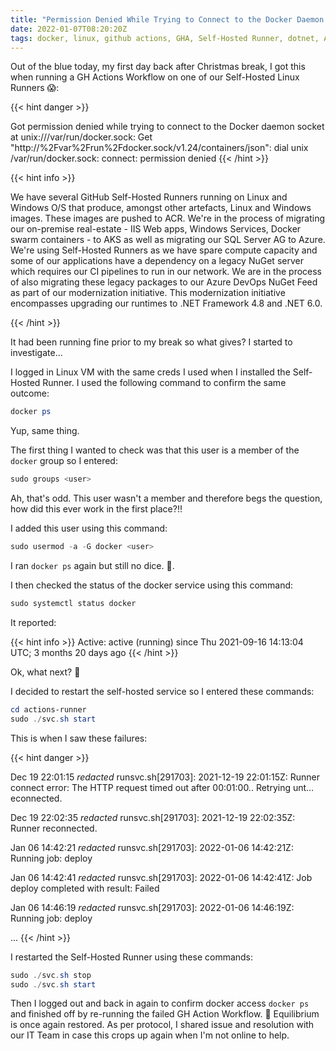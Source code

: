 ```yaml
---
title: "Permission Denied While Trying to Connect to the Docker Daemon Socket"
date: 2022-01-07T08:20:20Z
tags: docker, linux, github actions, GHA, Self-Hosted Runner, dotnet, Azure Container Registry, ACR, containers, pods
---
```


Out of the blue today, my first day back after Christmas break, I got this when running a GH Actions Workflow on one of our Self-Hosted Linux Runners 😱:

{{< hint danger >}}

Got permission denied while trying to connect to the Docker daemon socket at unix:///var/run/docker.sock: Get "http://%2Fvar%2Frun%2Fdocker.sock/v1.24/containers/json": dial unix /var/run/docker.sock: connect: permission denied
{{< /hint >}}

{{< hint info >}}

We have several GitHub Self-Hosted Runners running on Linux and Windows O/S that produce, amongst other artefacts, Linux and Windows images.  These images are pushed to ACR.  We're in the process of migrating our on-premise real-estate - IIS Web apps, Windows Services, Docker swarm containers - to AKS as well as migrating our SQL Server AG to Azure.  We're using Self-Hosted Runners as we have spare compute capacity and some of our applications have a dependency on a legacy NuGet server which requires our CI pipelines to run in our network.  We are in the process of also migrating these legacy packages to our Azure DevOps NuGet Feed as part of our modernization initiative. This modernization initiative encompasses upgrading our runtimes to .NET Framework 4.8 and .NET 6.0.

{{< /hint >}}



It had been running fine prior to my break so what gives?  I started to investigate...

I logged in Linux VM with the same creds I used when I installed the Self-Hosted Runner.  I used the following command to confirm the same outcome:

```powershell
docker ps
```

Yup, same thing.

The first thing I wanted to check was that this user is a member of the `docker` group so I entered:

```powershell
sudo groups <user>
```

Ah, that's odd.  This user wasn't a member and therefore begs the question, how did this ever work in the first place?!!

I added this user using this command:

```powershell
sudo usermod -a -G docker <user>
```

I ran `docker ps` again but still no dice. 🤔.

I then checked the status of the docker service using this command:

```powershell
sudo systemctl status docker
```

It reported:

{{< hint info >}}
Active: active (running) since Thu 2021-09-16 14:13:04 UTC; 3 months 20 days ago
{{< /hint >}}

Ok, what next? 🤔

I decided to restart the self-hosted service so I entered these commands:

```powershell
cd actions-runner
sudo ./svc.sh start
```

This is when I saw these failures:

{{< hint danger >}}

Dec 19 22:01:15 *redacted* runsvc.sh[291703]: 2021-12-19 22:01:15Z: Runner connect error: The HTTP request timed out after 00:01:00.. Retrying unt…econnected.

Dec 19 22:02:35 *redacted* runsvc.sh[291703]: 2021-12-19 22:02:35Z: Runner reconnected.

Jan 06 14:42:21 *redacted* runsvc.sh[291703]: 2022-01-06 14:42:21Z: Running job: deploy

Jan 06 14:42:41 *redacted* runsvc.sh[291703]: 2022-01-06 14:42:41Z: Job deploy completed with result: Failed

Jan 06 14:46:19 *redacted* runsvc.sh[291703]: 2022-01-06 14:46:19Z: Running job: deploy

...
{{< /hint >}}

I restarted the Self-Hosted Runner using these commands:

```powershell
sudo ./svc.sh stop
sudo ./svc.sh start
```

Then I logged out and back in again to confirm docker access `docker ps` and finished off by re-running the failed GH Action Workflow.  🥳 Equilibrium is once again restored.  As per protocol, I shared issue and resolution with our IT Team in case this crops up again when I'm not online to help.